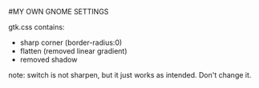 #MY OWN GNOME SETTINGS

gtk.css contains:
- sharp corner (border-radius:0)
- flatten (removed linear gradient)
- removed shadow

note: switch is not sharpen, but it just works as intended. Don't change it.